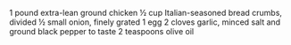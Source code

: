 1 pound extra-lean ground chicken
½ cup Italian-seasoned bread crumbs, divided
½ small onion, finely grated
1 egg
2 cloves garlic, minced
salt and ground black pepper to taste
2 teaspoons olive oil
